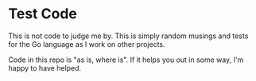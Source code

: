 # Test Code

This is not code to judge me by. This is simply random musings and tests for the Go language as I work on other projects.

Code in this repo is "as is, where is". If it helps you out in some way, I'm happy to have helped.
